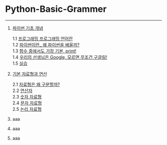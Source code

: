 # Python-Basic-Grammer

---

1. [파이썬 기초 개념](https://github.com/Team-COSADAMA/Python-Basic-Grammer/tree/main/1.%20%ED%8C%8C%EC%9D%B4%EC%8D%AC%20%EA%B8%B0%EC%B4%88%20%EA%B0%9C%EB%85%90)

    1.1 [프로그래밍 프로그래밍 언어란]()   
    1.2 [파이썬이란_ 왜 파이썬을 배울까?]()    
    1.3 [함수 중에서도 가장 기본, print!]()    
    1.4 [우리의 선생님은 Google, 모르면 무조건 구글링!]()     
    1.5 [실습]()     
    
2. [기본 자료형과 연산](https://github.com/Team-COSADAMA/Python-Basic-Grammer/tree/main/2.%20%EA%B8%B0%EB%B3%B8%20%EC%9E%90%EB%A3%8C%ED%98%95%EA%B3%BC%20%EC%97%B0%EC%82%B0)

    2.1 [자료형은 왜 구분할까?]()   
    2.2 [연산자]()    
    2.3 [숫자 자료형]()    
    2.4 [문자 자료형]()    
    2.5 [논리 자료형]()     
3. aaa
4. aaa
5. aaa
